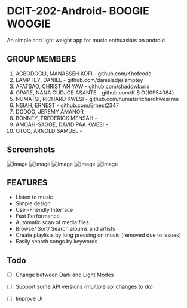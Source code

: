 # DCIT-202-Android-  BOOGIE WOOGIE
An simple and light weight app for music enthuasiats on android

## GROUP MEMBERS
1) AGBODOGLI, MANASSEH KOFI - github.com/Khofcode
2) LAMPTEY, DANIEL - github.com/danieladjeilamptey
3) AFATSAO, CHRISTIAN YAW - github.com/shadowkxris 
4) OPARE, NANA CUDJOE ASANTE - github.com/K.S.O(10954084) 
5) NUMATSI, RICHARD KWESI - github.com/numatsirichardkwesi me
6) NSIAH, ERNEST - github.com/Ernest2347
7) DODOO, JEREMY AMANOR -
8) BONNEY, FREDERICK MENSAH -
9) AMOAH-SAGOE, DAVID PAA KWESI -
10) OTOO, ARNOLD SAMUEL -

## Screenshots
![image](https://github.com/Khofcode/DCIT-202-Android-/assets/103074419/b8845bb7-4c7c-4760-a8b8-34b9884faba2)
![image](https://github.com/Khofcode/DCIT-202-Android-/assets/103074419/544a96d5-2a42-4bd1-81c1-ba3ca6e712b9)
![image](https://github.com/Khofcode/DCIT-202-Android-/assets/103074419/665497ea-11d0-46c6-91b3-c65472111a69)
![image](https://github.com/Khofcode/DCIT-202-Android-/assets/103074419/9169ed6f-d6b8-458c-a279-c4443dc4595d)
![image](https://github.com/Khofcode/DCIT-202-Android-/assets/103074419/035a8a2d-273a-4a85-b900-9daba42b59d9)






## FEATURES

  * Listen to music
  * Simple design
  * User-Friendly Interface
  * Fast Performance
  * Automatic scan of media files
  * Browse/ Sort/ Search albums and artists
  * Create playlists by long pressing on music (removed due to issues)
  * Easily search songs by keywords




## Todo

  - [ ] Change between Dark and Light Modes
  
  - [ ] Support some API versions (multiple api changes to do)
  
  - [ ] Improve UI
   
